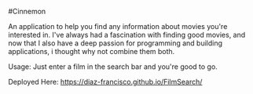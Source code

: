 #Cinnemon

An application to help you find any information about movies you're interested in.
I've always had a fascination with finding good movies, and now that I also have a deep passion for programming and building applications, i thought why not combine them both.

Usage: Just enter a film in the search bar and you're good to go.

Deployed Here: https://diaz-francisco.github.io/FilmSearch/
